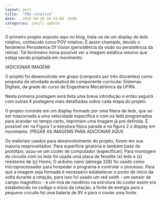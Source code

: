```yaml
---
layout: post
title:  "POV rotativo"
date:   2018-08-20 18:54:00 -0300
categories: jekyll update
---
```



O primeiro projeto exposto aqui no blog, trata-se de um display de leds rotativo, conhecido como POV rotativo.
É assim chamado, devido o fenômeno Persistence Of Vision (persistência da visão ou persistência da retina). Tal fenômeno torna possível ver a imagem estática mesmo que esteja sendo projetada em movimento.

(ADICIONAR IMAGEM)

O projeto foi desenvolvido em grupo (composto por três discentes) como proposta de atividade avaliativa do componente curricular Sistemas Digitais, da grade do curso de Engenharia Mecatrônica da UFRN.

Nesta primeira postagem será feita uma breve introdução e então seguirá com outras 4 postagens mais detalhadas sobre cada etapa do projeto.

O projeto consiste em um display formado por uma fileira de leds, que ao ser rotacionada a uma velocidade específica e com os leds programados para acender no tempo certo, imprimem uma imagem já pré definida. É possível ver na Figura 1 a estrutura física parada e na figura 2 o display em movimento.
(PEGAR AS IMAGEMS PARA ADICIONAR AQUI)

Os materiais usados para desenvolvimento do projeto, foram em sua maioria reaproveitados.
Para superfície giratória e também base do protótipo, usou-se um cooler de computador (especificar);
Para montagem do circuito  com os leds foi usada uma placa de fenolite (x) leds e (x) resistores de (y) Homs;
O arduíno nano (atmega 328) foi usado como microprocessador para hospedar o programa e controlar o processo.
Para que a imagem seja formada é necessário estabelecer o ponto de inicio da volta durante a rotação, para isso foi usado um red swith - um sensor de campo magnético - e um imã de neodímio na estrutura do cooler assim era estabelecido no codigo o inicio da rotação; a fonte de energia para o pequeno circuito foi uma bateria de 9V e para o cooler uma fonte.

[jekyll-docs]: http://jekyllrb.com/docs/home
[jekyll-gh]:   https://github.com/jekyll/jekyll
[jekyll-talk]: https://talk.jekyllrb.com/

